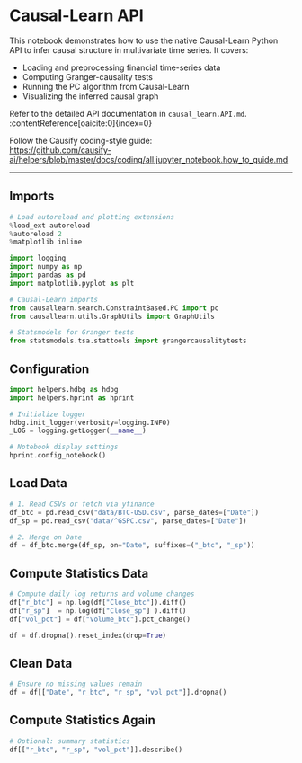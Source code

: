 # Causal-Learn API

This notebook demonstrates how to use the native Causal-Learn Python API to infer causal structure in multivariate time series. It covers:

- Loading and preprocessing financial time-series data  
- Computing Granger-causality tests  
- Running the PC algorithm from Causal-Learn  
- Visualizing the inferred causal graph  

Refer to the detailed API documentation in `causal_learn.API.md`. :contentReference[oaicite:0]{index=0}

Follow the Causify coding-style guide:  
https://github.com/causify-ai/helpers/blob/master/docs/coding/all.jupyter_notebook.how_to_guide.md

---

## Imports  
```python
# Load autoreload and plotting extensions
%load_ext autoreload
%autoreload 2
%matplotlib inline

import logging
import numpy as np
import pandas as pd
import matplotlib.pyplot as plt

# Causal-Learn imports
from causallearn.search.ConstraintBased.PC import pc
from causallearn.utils.GraphUtils import GraphUtils

# Statsmodels for Granger tests
from statsmodels.tsa.stattools import grangercausalitytests

```
## Configuration
```python
import helpers.hdbg as hdbg
import helpers.hprint as hprint

# Initialize logger
hdbg.init_logger(verbosity=logging.INFO)
_LOG = logging.getLogger(__name__)

# Notebook display settings
hprint.config_notebook()

```

## Load Data

```python
# 1. Read CSVs or fetch via yfinance
df_btc = pd.read_csv("data/BTC-USD.csv", parse_dates=["Date"])
df_sp = pd.read_csv("data/^GSPC.csv", parse_dates=["Date"])

# 2. Merge on Date
df = df_btc.merge(df_sp, on="Date", suffixes=("_btc", "_sp"))
```

## Compute Statistics Data

```python
# Compute daily log returns and volume changes
df["r_btc"] = np.log(df["Close_btc"]).diff()
df["r_sp"]  = np.log(df["Close_sp"] ).diff()
df["vol_pct"] = df["Volume_btc"].pct_change()

df = df.dropna().reset_index(drop=True)
```

## Clean Data

```python 
# Ensure no missing values remain
df = df[["Date", "r_btc", "r_sp", "vol_pct"]].dropna()

```

## Compute Statistics Again

```python
# Optional: summary statistics
df[["r_btc", "r_sp", "vol_pct"]].describe()
```
